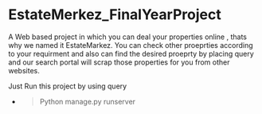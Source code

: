 # EstateMerkez_FinalYearProject
A Web based project in which you can deal your properties online , thats why we named it EstateMarkez. You can check other proeprties according to your requirment and also can find the desired proeprty by placing query and our search portal will scrap those properties for you from other websites.

Just Run this project by using query
- > Python manage.py runserver
